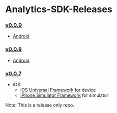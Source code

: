 # Analytics-SDK-Releases
### [v0.0.9](https://github.com/zeotap/Analytics-SDK-Releases/releases/tag/v0.0.9)
- [Android](https://github.com/zeotap/Analytics-SDK-Releases/releases/download/v0.0.9/zeotap-analytics-android-v0.0.9.zip)

### [v0.0.8](https://github.com/zeotap/Analytics-SDK-Releases/releases/tag/v0.0.8)
- [Android](https://github.com/zeotap/Analytics-SDK-Releases/releases/download/v0.0.8/zeotap-analytics-android-v0.0.8.zip)

### [v0.0.7](https://github.com/zeotap/Analytics-SDK-Releases/releases/tag/v0.0.7)
- iOS
  - [iOS Universal Framework](https://github.com/zeotap/Analytics-SDK-Releases/releases/download/v0.0.7/Insight-ios-v0.0.7-iosuniversal-framework.zip) for device
  - [iPhone Simulator Framework](https://github.com/zeotap/Analytics-SDK-Releases/releases/download/v0.0.7/Insight-ios-v0.0.7-iphonesimulator-framework.zip) for simulator


Note: This is a release only repo.
